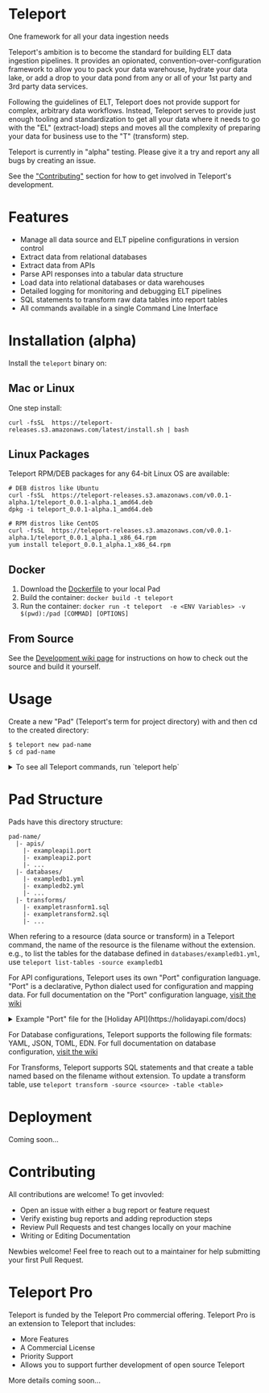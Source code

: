 # Teleport

One framework for all your data ingestion needs

Teleport's ambition is to become the standard for building ELT data ingestion pipelines. It provides an opionated, convention-over-configuration framework to allow you to pack your data warehouse, hydrate your data lake, or add a drop to your data pond from any or all of your 1st party and 3rd party data services.

Following the guidelines of ELT, Teleport does not provide support for complex, arbitrary data workflows. Instead, Teleport serves to provide just enough tooling and standardization to get all your data where it needs to go with the "EL" (extract-load) steps and moves all the complexity of preparing your data for business use to the "T" (transform) step.

Teleport is currently in "alpha" testing. Please give it a try and report any all bugs by creating an issue. 

See the ["Contributing"](#Contributing) section for how to get involved in Teleport's development.

# Features

* Manage all data source and ELT pipeline configurations in version control
* Extract data from relational databases
* Extract data from APIs
* Parse API responses into a tabular data structure
* Load data into relational databases or data warehouses
* Detailed logging for monitoring and debugging ELT pipelines
* SQL statements to transform raw data tables into report tables
* All commands available in a single Command Line Interface

# Installation (alpha)

Install the `teleport` binary on:

## Mac or Linux

One step install:

```
curl -fsSL  https://teleport-releases.s3.amazonaws.com/latest/install.sh | bash
```

## Linux Packages

Teleport RPM/DEB packages for any 64-bit Linux OS are available:

```
# DEB distros like Ubuntu
curl -fsSL  https://teleport-releases.s3.amazonaws.com/v0.0.1-alpha.1/teleport_0.0.1-alpha.1_amd64.deb
dpkg -i teleport_0.0.1-alpha.1_amd64.deb

# RPM distros like CentOS
curl -fsSL  https://teleport-releases.s3.amazonaws.com/v0.0.1-alpha.1/teleport_0.0.1_alpha.1_x86_64.rpm
yum install teleport_0.0.1_alpha.1_x86_64.rpm
```

## Docker

1. Download the [Dockerfile](https://raw.githubusercontent.com/teleport-data/teleport/master/Dockerfile) to your local Pad
2. Build the container: `docker build -t teleport`
3. Run the container: `docker run -t teleport  -e <ENV Variables> -v $(pwd):/pad [COMMAD] [OPTIONS]`

## From Source

See the [Development wiki page](https://github.com/Teleport-Data/teleport/blob/master/wiki/development.md) for instructions on how to check out the source and build it yourself.

# Usage

Create a new "Pad" (Teleport's term for project directory) with and then cd to the created directory:

    $ teleport new pad-name
    $ cd pad-name

<details><summary>To see all Teleport commands, run `teleport help`</summary>

    $ teleport help
    Commands:
      new <path/to/pad>	generate a new pad folder at the given path
      help			show this message
      version		print version information

      extract		export all data from a database table to CSV. Required options: -from, -table
      extract-api		export all data from an API endpoint to CSV. Required options: -from, -endpoint

      extract-load		extract all data from a table in one database to another database. Required options: -from, -to, -table
      extract-load-api		extract all data from an API endpoint to a database. Required options: -from, -to, -endpoint

      transform		(re-)generate a materialized table form a sql statement. Required options: -source, -table

      about-db		show connection information for a database. Required options: -source
      db-terminal		start a terminal for interacting with a database. Required options: -source
      list-tables		list the tables in a database. Required options: -source
      drop-table		drop a table. Required options: -source, -table
      describe-table	print the schema for a table. Required options: -source, -table

    Options:
      -source, -s [source]	data source name
      -from [source]	data source to extract data from
      -to [source]		data source to load data into
      -table, -t [table]	name of table in the database data source
      -endpoint, -e [table]	name of endpoint in the API data source
      -preview, -p		preview command as a dry-run without making any changes
      -debug, -d		enable debug log output
</details>

# Pad Structure

Pads have this directory structure:
    
    pad-name/
      |- apis/
        |- exampleapi1.port
        |- exampleapi2.port
        |- ...
      |- databases/
        |- exampledb1.yml
        |- exampledb2.yml
        |- ...
      |- transforms/
        |- exampletrasnform1.sql
        |- exampletransform2.sql
        |- ...

When refering to a resource (data source or transform) in a Teleport command, the name of the resource is the filename without the extension. e.g., to list the tables for the database defined in `databases/exampledb1.yml`, use `teleport list-tables -source exampledb1`

For API configurations, Teleport uses its own "Port" configuration language. "Port" is a declarative, Python dialect
used for configuration and mapping data. For full documentation on the "Port" configuration language, [visit the wiki](https://github.com/Teleport-Data/teleport/blob/master/wiki/api_configuration.md)

<details><summary>Example "Port" file for the [Holiday API](https://holidayapi.com/docs)</summary>

```python
Get("https://holidayapi.com/v1/holidays?key=$HOLIDAY_API_KEY&country=US&year=2019")
ResponseType("json")
LoadStrategy(Full)

TableDefinition({
  "uuid": "VARCHAR(255)",
  "name": "VARCHAR(255)",
  "date": "DATE",
  "observed": "DATE",
  "public": "BOOLEAN",
})

def Paginate(previous_response):
  return None

def Transform(response):
  holidays = []
  for holiday in response['holidays']:
    holidays.append({
      "uuid": holiday['uuid'],
      "name": holiday['name'],
      "date": holiday['date'],
      "observed": holiday['observed'],
      "public": holiday['public'],
    })
  return holidays
```
</details>


For Database configurations, Teleport supports the following file formats: YAML, JSON, TOML, EDN. For full documentation on database configuration, [visit the wiki](https://github.com/Teleport-Data/teleport/blob/master/wiki/database_configuration.md)

For Transforms, Teleport supports SQL statements and that create a table named based on the filename without extension. To update a transform table, use `teleport transform -source <source> -table <table>`

# Deployment

Coming soon...

# Contributing

All contributions are welcome! To get invovled:

* Open an issue with either a bug report or feature request
* Verify existing bug reports and adding reproduction steps
* Review Pull Requests and test changes locally on your machine
* Writing or Editing Documentation

Newbies welcome! Feel free to reach out to a maintainer for help submitting your first Pull Request.

# Teleport Pro

Teleport is funded by the Teleport Pro commercial offering. Teleport Pro is an extension to Teleport that includes:

* More Features
* A Commercial License
* Priority Support
* Allows you to support further development of open source Teleport

More details coming soon...
